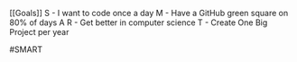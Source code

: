 [[Goals]]
S - I want to code once a day
M - Have a GitHub green square on 80% of days
A 
R - Get better in computer science
T - Create One Big Project per year

#SMART 